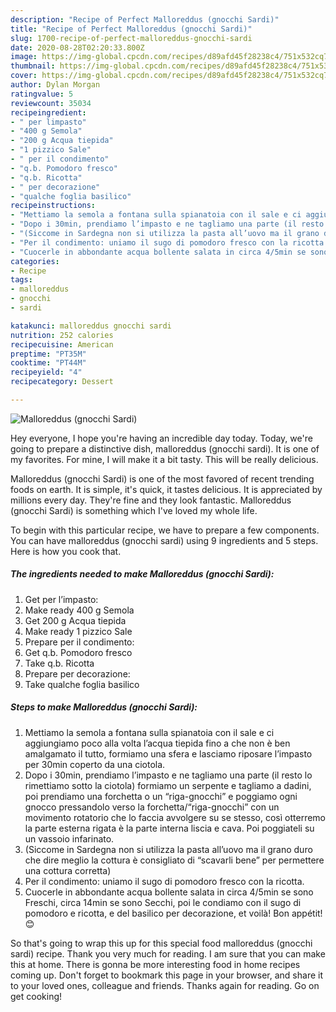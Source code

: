 ```yaml
---
description: "Recipe of Perfect Malloreddus (gnocchi Sardi)"
title: "Recipe of Perfect Malloreddus (gnocchi Sardi)"
slug: 1700-recipe-of-perfect-malloreddus-gnocchi-sardi
date: 2020-08-28T02:20:33.800Z
image: https://img-global.cpcdn.com/recipes/d89afd45f28238c4/751x532cq70/malloreddus-gnocchi-sardi-recipe-main-photo.jpg
thumbnail: https://img-global.cpcdn.com/recipes/d89afd45f28238c4/751x532cq70/malloreddus-gnocchi-sardi-recipe-main-photo.jpg
cover: https://img-global.cpcdn.com/recipes/d89afd45f28238c4/751x532cq70/malloreddus-gnocchi-sardi-recipe-main-photo.jpg
author: Dylan Morgan
ratingvalue: 5
reviewcount: 35034
recipeingredient:
- " per limpasto"
- "400 g Semola"
- "200 g Acqua tiepida"
- "1 pizzico Sale"
- " per il condimento"
- "q.b. Pomodoro fresco"
- "q.b. Ricotta"
- " per decorazione"
- "qualche foglia basilico"
recipeinstructions:
- "Mettiamo la semola a fontana sulla spianatoia con il sale e ci aggiungiamo poco alla volta l’acqua tiepida fino a che non è ben amalgamato il tutto, formiamo una sfera e lasciamo riposare l’impasto per 30min coperto da una ciotola."
- "Dopo i 30min, prendiamo l’impasto e ne tagliamo una parte (il resto lo rimettiamo sotto la ciotola) formiamo un serpente e tagliamo a dadini, poi prendiamo una forchetta o un “riga-gnocchi” e poggiamo ogni gnocco pressandolo verso la forchetta/“riga-gnocchi” con un movimento rotatorio che lo faccia avvolgere su se stesso, così otterremo la parte esterna rigata è la parte interna liscia e cava. Poi poggiateli su un vassoio infarinato."
- "(Siccome in Sardegna non si utilizza la pasta all’uovo ma il grano duro che dire meglio la cottura è consigliato di “scavarli bene” per permettere una cottura corretta)"
- "Per il condimento: uniamo il sugo di pomodoro fresco con la ricotta."
- "Cuocerle in abbondante acqua bollente salata in circa 4/5min se sono Freschi, circa 14min se sono Secchi, poi le condiamo con il sugo di pomodoro e ricotta, e del basilico per decorazione, et voilà! Bon appétit! 😊"
categories:
- Recipe
tags:
- malloreddus
- gnocchi
- sardi

katakunci: malloreddus gnocchi sardi 
nutrition: 252 calories
recipecuisine: American
preptime: "PT35M"
cooktime: "PT44M"
recipeyield: "4"
recipecategory: Dessert

---
```



![Malloreddus (gnocchi Sardi)](https://img-global.cpcdn.com/recipes/d89afd45f28238c4/751x532cq70/malloreddus-gnocchi-sardi-recipe-main-photo.jpg)

Hey everyone, I hope you're having an incredible day today. Today, we're going to prepare a distinctive dish, malloreddus (gnocchi sardi). It is one of my favorites. For mine, I will make it a bit tasty. This will be really delicious.

Malloreddus (gnocchi Sardi) is one of the most favored of recent trending foods on earth. It is simple, it's quick, it tastes delicious. It is appreciated by millions every day. They're fine and they look fantastic. Malloreddus (gnocchi Sardi) is something which I've loved my whole life.




To begin with this particular recipe, we have to prepare a few components. You can have malloreddus (gnocchi sardi) using 9 ingredients and 5 steps. Here is how you cook that.

<!--inarticleads1-->

##### The ingredients needed to make Malloreddus (gnocchi Sardi):

1. Get  per l’impasto:
1. Make ready 400 g Semola
1. Get 200 g Acqua tiepida
1. Make ready 1 pizzico Sale
1. Prepare  per il condimento:
1. Get q.b. Pomodoro fresco
1. Take q.b. Ricotta
1. Prepare  per decorazione:
1. Take qualche foglia basilico




<!--inarticleads2-->

##### Steps to make Malloreddus (gnocchi Sardi):

1. Mettiamo la semola a fontana sulla spianatoia con il sale e ci aggiungiamo poco alla volta l’acqua tiepida fino a che non è ben amalgamato il tutto, formiamo una sfera e lasciamo riposare l’impasto per 30min coperto da una ciotola.
1. Dopo i 30min, prendiamo l’impasto e ne tagliamo una parte (il resto lo rimettiamo sotto la ciotola) formiamo un serpente e tagliamo a dadini, poi prendiamo una forchetta o un “riga-gnocchi” e poggiamo ogni gnocco pressandolo verso la forchetta/“riga-gnocchi” con un movimento rotatorio che lo faccia avvolgere su se stesso, così otterremo la parte esterna rigata è la parte interna liscia e cava. Poi poggiateli su un vassoio infarinato.
1. (Siccome in Sardegna non si utilizza la pasta all’uovo ma il grano duro che dire meglio la cottura è consigliato di “scavarli bene” per permettere una cottura corretta)
1. Per il condimento: uniamo il sugo di pomodoro fresco con la ricotta.
1. Cuocerle in abbondante acqua bollente salata in circa 4/5min se sono Freschi, circa 14min se sono Secchi, poi le condiamo con il sugo di pomodoro e ricotta, e del basilico per decorazione, et voilà! Bon appétit! 😊




So that's going to wrap this up for this special food malloreddus (gnocchi sardi) recipe. Thank you very much for reading. I am sure that you can make this at home. There is gonna be more interesting food in home recipes coming up. Don't forget to bookmark this page in your browser, and share it to your loved ones, colleague and friends. Thanks again for reading. Go on get cooking!
